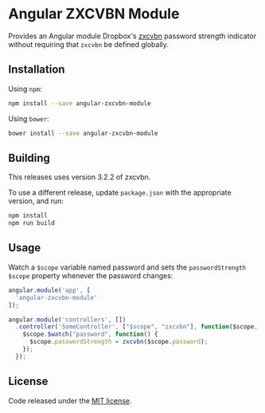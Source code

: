 # Angular ZXCVBN Module

Provides an Angular module Dropbox's [zxcvbn](https://github.com/dropbox/zxcvbn) password strength indicator without requiring that ``zxcvbn`` be defined globally.

## Installation

Using ``npm``:

```bash
npm install --save angular-zxcvbn-module
```

Using ``bower``:

```bash
bower install --save angular-zxcvbn-module
```

## Building

This releases uses version 3.2.2 of zxcvbn.

To use a different release, update ``package.json`` with the appropriate version, and run:

```bash
npm install
npm run build
```

## Usage

Watch a ``$scope`` variable named password and sets the ``passwordStrength`` ``$scope`` property whenever the password changes:

```javascript
angular.module('app', [
  'angular-zxcvbn-module'
]);

angular.module('controllers', [])
  .controller('SomeController', ["$scope", "zxcvbn"], function($scope, zxcvbn){
    $scope.$watch("password", function() {
      $scope.passwordStrength = zxcvbn($scope.password);
    });
  });
```

## License

Code released under the [MIT license](https://github.com/richard-clark/angular-zxcvbn-module/blob/master/LICENSE.txt).
